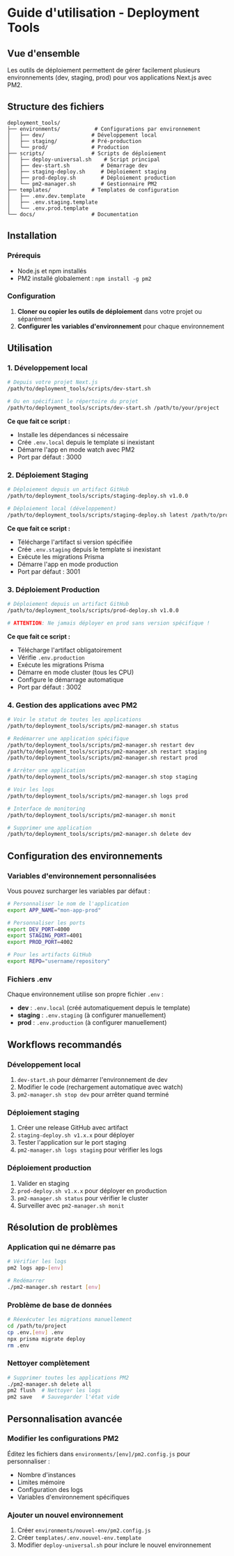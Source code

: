 # Guide d'utilisation - Deployment Tools

## Vue d'ensemble

Les outils de déploiement permettent de gérer facilement plusieurs environnements (dev, staging, prod) pour vos applications Next.js avec PM2.

## Structure des fichiers

```
deployment_tools/
├── environments/           # Configurations par environnement
│   ├── dev/               # Développement local
│   ├── staging/           # Pré-production
│   └── prod/              # Production
├── scripts/               # Scripts de déploiement
│   ├── deploy-universal.sh    # Script principal
│   ├── dev-start.sh          # Démarrage dev
│   ├── staging-deploy.sh     # Déploiement staging
│   ├── prod-deploy.sh        # Déploiement production
│   └── pm2-manager.sh        # Gestionnaire PM2
├── templates/             # Templates de configuration
│   ├── .env.dev.template
│   ├── .env.staging.template
│   └── .env.prod.template
└── docs/                  # Documentation
```

## Installation

### Prérequis

- Node.js et npm installés
- PM2 installé globalement : `npm install -g pm2`

### Configuration

1. **Cloner ou copier les outils de déploiement** dans votre projet ou séparément
2. **Configurer les variables d'environnement** pour chaque environnement

## Utilisation

### 1. Développement local

```bash
# Depuis votre projet Next.js
/path/to/deployment_tools/scripts/dev-start.sh

# Ou en spécifiant le répertoire du projet
/path/to/deployment_tools/scripts/dev-start.sh /path/to/your/project
```

**Ce que fait ce script :**
- Installe les dépendances si nécessaire
- Crée `.env.local` depuis le template si inexistant
- Démarre l'app en mode watch avec PM2
- Port par défaut : 3000

### 2. Déploiement Staging

```bash
# Déploiement depuis un artifact GitHub
/path/to/deployment_tools/scripts/staging-deploy.sh v1.0.0

# Déploiement local (développement)
/path/to/deployment_tools/scripts/staging-deploy.sh latest /path/to/project
```

**Ce que fait ce script :**
- Télécharge l'artifact si version spécifiée
- Crée `.env.staging` depuis le template si inexistant
- Exécute les migrations Prisma
- Démarre l'app en mode production
- Port par défaut : 3001

### 3. Déploiement Production

```bash
# Déploiement depuis un artifact GitHub
/path/to/deployment_tools/scripts/prod-deploy.sh v1.0.0

# ATTENTION: Ne jamais déployer en prod sans version spécifique !
```

**Ce que fait ce script :**
- Télécharge l'artifact obligatoirement
- Vérifie `.env.production`
- Exécute les migrations Prisma
- Démarre en mode cluster (tous les CPU)
- Configure le démarrage automatique
- Port par défaut : 3002

### 4. Gestion des applications avec PM2

```bash
# Voir le statut de toutes les applications
/path/to/deployment_tools/scripts/pm2-manager.sh status

# Redémarrer une application spécifique
/path/to/deployment_tools/scripts/pm2-manager.sh restart dev
/path/to/deployment_tools/scripts/pm2-manager.sh restart staging
/path/to/deployment_tools/scripts/pm2-manager.sh restart prod

# Arrêter une application
/path/to/deployment_tools/scripts/pm2-manager.sh stop staging

# Voir les logs
/path/to/deployment_tools/scripts/pm2-manager.sh logs prod

# Interface de monitoring
/path/to/deployment_tools/scripts/pm2-manager.sh monit

# Supprimer une application
/path/to/deployment_tools/scripts/pm2-manager.sh delete dev
```

## Configuration des environnements

### Variables d'environnement personnalisées

Vous pouvez surcharger les variables par défaut :

```bash
# Personnaliser le nom de l'application
export APP_NAME="mon-app-prod"

# Personnaliser les ports
export DEV_PORT=4000
export STAGING_PORT=4001  
export PROD_PORT=4002

# Pour les artifacts GitHub
export REPO="username/repository"
```

### Fichiers .env

Chaque environnement utilise son propre fichier `.env` :

- **dev** : `.env.local` (créé automatiquement depuis le template)
- **staging** : `.env.staging` (à configurer manuellement)
- **prod** : `.env.production` (à configurer manuellement)

## Workflows recommandés

### Développement local

1. `dev-start.sh` pour démarrer l'environnement de dev
2. Modifier le code (rechargement automatique avec watch)
3. `pm2-manager.sh stop dev` pour arrêter quand terminé

### Déploiement staging

1. Créer une release GitHub avec artifact
2. `staging-deploy.sh v1.x.x` pour déployer
3. Tester l'application sur le port staging
4. `pm2-manager.sh logs staging` pour vérifier les logs

### Déploiement production

1. Valider en staging
2. `prod-deploy.sh v1.x.x` pour déployer en production
3. `pm2-manager.sh status` pour vérifier le cluster
4. Surveiller avec `pm2-manager.sh monit`

## Résolution de problèmes

### Application qui ne démarre pas

```bash
# Vérifier les logs
pm2 logs app-[env]

# Redémarrer
./pm2-manager.sh restart [env]
```

### Problème de base de données

```bash
# Réexécuter les migrations manuellement
cd /path/to/project
cp .env.[env] .env
npx prisma migrate deploy
rm .env
```

### Nettoyer complètement

```bash
# Supprimer toutes les applications PM2
./pm2-manager.sh delete all
pm2 flush  # Nettoyer les logs
pm2 save   # Sauvegarder l'état vide
```

## Personnalisation avancée

### Modifier les configurations PM2

Éditez les fichiers dans `environments/[env]/pm2.config.js` pour personnaliser :
- Nombre d'instances
- Limites mémoire
- Configuration des logs
- Variables d'environnement spécifiques

### Ajouter un nouvel environnement

1. Créer `environments/nouvel-env/pm2.config.js`
2. Créer `templates/.env.nouvel-env.template`
3. Modifier `deploy-universal.sh` pour inclure le nouvel environnement